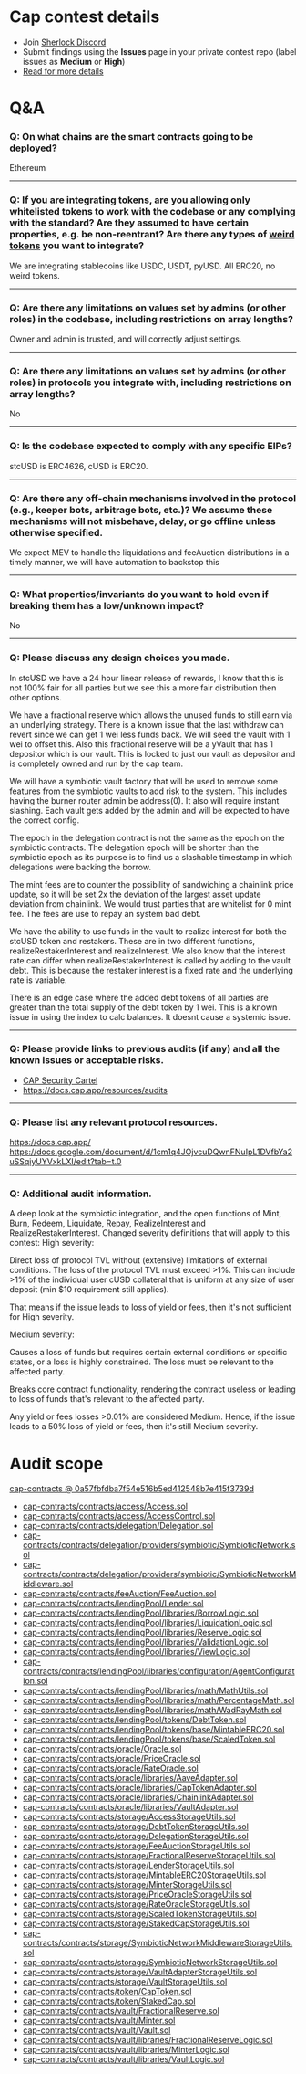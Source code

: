 # Cap contest details

- Join [Sherlock Discord](https://discord.gg/MABEWyASkp)
- Submit findings using the **Issues** page in your private contest repo (label issues as **Medium** or **High**)
- [Read for more details](https://docs.sherlock.xyz/audits/watsons)

# Q&A

### Q: On what chains are the smart contracts going to be deployed?
Ethereum
___

### Q: If you are integrating tokens, are you allowing only whitelisted tokens to work with the codebase or any complying with the standard? Are they assumed to have certain properties, e.g. be non-reentrant? Are there any types of [weird tokens](https://github.com/d-xo/weird-erc20) you want to integrate?
We are integrating stablecoins like USDC, USDT, pyUSD. All ERC20, no weird tokens. 
___

### Q: Are there any limitations on values set by admins (or other roles) in the codebase, including restrictions on array lengths?
Owner and admin is trusted, and will correctly adjust settings. 
___

### Q: Are there any limitations on values set by admins (or other roles) in protocols you integrate with, including restrictions on array lengths?
No
___

### Q: Is the codebase expected to comply with any specific EIPs?
stcUSD is ERC4626, cUSD is ERC20.
___

### Q: Are there any off-chain mechanisms involved in the protocol (e.g., keeper bots, arbitrage bots, etc.)? We assume these mechanisms will not misbehave, delay, or go offline unless otherwise specified.
We expect MEV to handle the liquidations and feeAuction distributions in a timely manner, we will have automation to backstop this
___

### Q: What properties/invariants do you want to hold even if breaking them has a low/unknown impact?
No
___

### Q: Please discuss any design choices you made.
In stcUSD we have a 24 hour linear release of rewards, I know that this is not 100% fair for all parties but we see this a more fair distribution then other options. 

We have a fractional reserve which allows the unused funds to still earn via an underlying strategy. There is a known issue that the last withdraw can revert since we can get 1 wei less funds back. We will seed the vault with 1 wei to offset this. Also this fractional reserve will be a yVault that has 1 depositor which is our vault. This is locked to just our vault as depositor and is completely owned and run by the cap team. 

We will have a symbiotic vault factory that will be used to remove some features from the symbiotic vaults to add risk to the system. This includes having the burner router admin be address(0). It also will require instant slashing. Each vault gets added by the admin and will be expected to have the correct config. 

The epoch in the delegation contract is not the same as the epoch on the symbiotic contracts. The delegation epoch will be shorter than the symbiotic epoch as its purpose is to find us a slashable timestamp in which delegations were backing the borrow. 

The mint fees are to counter the possibility of sandwiching a chainlink price update, so it will be set 2x the deviation of the largest asset update deviation from chainlink. We would trust parties that are whitelist for 0 mint fee. The fees are use to repay an system bad debt. 

We have the ability to use funds in the vault to realize interest for both the stcUSD token and restakers. These are in two different functions, realizeRestakerInterest and realizeInterest. We also know that the interest rate can differ when realizeRestakerInterest is called by adding to the vault debt. This is because the restaker interest is a fixed rate and the underlying rate is variable.

There is an edge case where the added debt tokens of all parties are greater than the total supply of the debt token by 1 wei. This is a known issue in using the index to calc balances. It doesnt cause a systemic issue. 
___

### Q: Please provide links to previous audits (if any) and all the known issues or acceptable risks.
- [CAP Security Cartel](https://sherlock-files.ams3.digitaloceanspaces.com/contest-qa/cap-audit-sec-cal-12.pdf)
- https://docs.cap.app/resources/audits
___

### Q: Please list any relevant protocol resources.
https://docs.cap.app/
https://docs.google.com/document/d/1cm1q4JOjvcuDQwnFNuIpL1DVfbYa2uSSqiyUYVxkLXI/edit?tab=t.0
___

### Q: Additional audit information.
A deep look at the symbiotic integration, and the open functions of Mint, Burn, Redeem, Liquidate, Repay, RealizeInterest and RealizeRestakerInterest. 
Changed severity definitions that will apply to this contest:
High severity:

Direct loss of protocol TVL without (extensive) limitations of external conditions. The loss of the protocol TVL must exceed >1%. This can include >1% of the individual user cUSD collateral that is uniform at any size of user deposit (min $10 requirement still applies).

That means if the issue leads to loss of yield or fees, then it's not sufficient for High severity.

Medium severity:

Causes a loss of funds but requires certain external conditions or specific states, or a loss is highly constrained. The loss must be relevant to the affected party.

Breaks core contract functionality, rendering the contract useless or leading to loss of funds that's relevant to the affected party.

Any yield or fees losses >0.01% are considered Medium. Hence, if the issue leads to a 50% loss of yield or fees, then it's still Medium severity.


# Audit scope

[cap-contracts @ 0a57fbfdba7f54e516b5ed412548b7e415f3739d](https://github.com/cap-labs-dev/cap-contracts/tree/0a57fbfdba7f54e516b5ed412548b7e415f3739d)
- [cap-contracts/contracts/access/Access.sol](cap-contracts/contracts/access/Access.sol)
- [cap-contracts/contracts/access/AccessControl.sol](cap-contracts/contracts/access/AccessControl.sol)
- [cap-contracts/contracts/delegation/Delegation.sol](cap-contracts/contracts/delegation/Delegation.sol)
- [cap-contracts/contracts/delegation/providers/symbiotic/SymbioticNetwork.sol](cap-contracts/contracts/delegation/providers/symbiotic/SymbioticNetwork.sol)
- [cap-contracts/contracts/delegation/providers/symbiotic/SymbioticNetworkMiddleware.sol](cap-contracts/contracts/delegation/providers/symbiotic/SymbioticNetworkMiddleware.sol)
- [cap-contracts/contracts/feeAuction/FeeAuction.sol](cap-contracts/contracts/feeAuction/FeeAuction.sol)
- [cap-contracts/contracts/lendingPool/Lender.sol](cap-contracts/contracts/lendingPool/Lender.sol)
- [cap-contracts/contracts/lendingPool/libraries/BorrowLogic.sol](cap-contracts/contracts/lendingPool/libraries/BorrowLogic.sol)
- [cap-contracts/contracts/lendingPool/libraries/LiquidationLogic.sol](cap-contracts/contracts/lendingPool/libraries/LiquidationLogic.sol)
- [cap-contracts/contracts/lendingPool/libraries/ReserveLogic.sol](cap-contracts/contracts/lendingPool/libraries/ReserveLogic.sol)
- [cap-contracts/contracts/lendingPool/libraries/ValidationLogic.sol](cap-contracts/contracts/lendingPool/libraries/ValidationLogic.sol)
- [cap-contracts/contracts/lendingPool/libraries/ViewLogic.sol](cap-contracts/contracts/lendingPool/libraries/ViewLogic.sol)
- [cap-contracts/contracts/lendingPool/libraries/configuration/AgentConfiguration.sol](cap-contracts/contracts/lendingPool/libraries/configuration/AgentConfiguration.sol)
- [cap-contracts/contracts/lendingPool/libraries/math/MathUtils.sol](cap-contracts/contracts/lendingPool/libraries/math/MathUtils.sol)
- [cap-contracts/contracts/lendingPool/libraries/math/PercentageMath.sol](cap-contracts/contracts/lendingPool/libraries/math/PercentageMath.sol)
- [cap-contracts/contracts/lendingPool/libraries/math/WadRayMath.sol](cap-contracts/contracts/lendingPool/libraries/math/WadRayMath.sol)
- [cap-contracts/contracts/lendingPool/tokens/DebtToken.sol](cap-contracts/contracts/lendingPool/tokens/DebtToken.sol)
- [cap-contracts/contracts/lendingPool/tokens/base/MintableERC20.sol](cap-contracts/contracts/lendingPool/tokens/base/MintableERC20.sol)
- [cap-contracts/contracts/lendingPool/tokens/base/ScaledToken.sol](cap-contracts/contracts/lendingPool/tokens/base/ScaledToken.sol)
- [cap-contracts/contracts/oracle/Oracle.sol](cap-contracts/contracts/oracle/Oracle.sol)
- [cap-contracts/contracts/oracle/PriceOracle.sol](cap-contracts/contracts/oracle/PriceOracle.sol)
- [cap-contracts/contracts/oracle/RateOracle.sol](cap-contracts/contracts/oracle/RateOracle.sol)
- [cap-contracts/contracts/oracle/libraries/AaveAdapter.sol](cap-contracts/contracts/oracle/libraries/AaveAdapter.sol)
- [cap-contracts/contracts/oracle/libraries/CapTokenAdapter.sol](cap-contracts/contracts/oracle/libraries/CapTokenAdapter.sol)
- [cap-contracts/contracts/oracle/libraries/ChainlinkAdapter.sol](cap-contracts/contracts/oracle/libraries/ChainlinkAdapter.sol)
- [cap-contracts/contracts/oracle/libraries/VaultAdapter.sol](cap-contracts/contracts/oracle/libraries/VaultAdapter.sol)
- [cap-contracts/contracts/storage/AccessStorageUtils.sol](cap-contracts/contracts/storage/AccessStorageUtils.sol)
- [cap-contracts/contracts/storage/DebtTokenStorageUtils.sol](cap-contracts/contracts/storage/DebtTokenStorageUtils.sol)
- [cap-contracts/contracts/storage/DelegationStorageUtils.sol](cap-contracts/contracts/storage/DelegationStorageUtils.sol)
- [cap-contracts/contracts/storage/FeeAuctionStorageUtils.sol](cap-contracts/contracts/storage/FeeAuctionStorageUtils.sol)
- [cap-contracts/contracts/storage/FractionalReserveStorageUtils.sol](cap-contracts/contracts/storage/FractionalReserveStorageUtils.sol)
- [cap-contracts/contracts/storage/LenderStorageUtils.sol](cap-contracts/contracts/storage/LenderStorageUtils.sol)
- [cap-contracts/contracts/storage/MintableERC20StorageUtils.sol](cap-contracts/contracts/storage/MintableERC20StorageUtils.sol)
- [cap-contracts/contracts/storage/MinterStorageUtils.sol](cap-contracts/contracts/storage/MinterStorageUtils.sol)
- [cap-contracts/contracts/storage/PriceOracleStorageUtils.sol](cap-contracts/contracts/storage/PriceOracleStorageUtils.sol)
- [cap-contracts/contracts/storage/RateOracleStorageUtils.sol](cap-contracts/contracts/storage/RateOracleStorageUtils.sol)
- [cap-contracts/contracts/storage/ScaledTokenStorageUtils.sol](cap-contracts/contracts/storage/ScaledTokenStorageUtils.sol)
- [cap-contracts/contracts/storage/StakedCapStorageUtils.sol](cap-contracts/contracts/storage/StakedCapStorageUtils.sol)
- [cap-contracts/contracts/storage/SymbioticNetworkMiddlewareStorageUtils.sol](cap-contracts/contracts/storage/SymbioticNetworkMiddlewareStorageUtils.sol)
- [cap-contracts/contracts/storage/SymbioticNetworkStorageUtils.sol](cap-contracts/contracts/storage/SymbioticNetworkStorageUtils.sol)
- [cap-contracts/contracts/storage/VaultAdapterStorageUtils.sol](cap-contracts/contracts/storage/VaultAdapterStorageUtils.sol)
- [cap-contracts/contracts/storage/VaultStorageUtils.sol](cap-contracts/contracts/storage/VaultStorageUtils.sol)
- [cap-contracts/contracts/token/CapToken.sol](cap-contracts/contracts/token/CapToken.sol)
- [cap-contracts/contracts/token/StakedCap.sol](cap-contracts/contracts/token/StakedCap.sol)
- [cap-contracts/contracts/vault/FractionalReserve.sol](cap-contracts/contracts/vault/FractionalReserve.sol)
- [cap-contracts/contracts/vault/Minter.sol](cap-contracts/contracts/vault/Minter.sol)
- [cap-contracts/contracts/vault/Vault.sol](cap-contracts/contracts/vault/Vault.sol)
- [cap-contracts/contracts/vault/libraries/FractionalReserveLogic.sol](cap-contracts/contracts/vault/libraries/FractionalReserveLogic.sol)
- [cap-contracts/contracts/vault/libraries/MinterLogic.sol](cap-contracts/contracts/vault/libraries/MinterLogic.sol)
- [cap-contracts/contracts/vault/libraries/VaultLogic.sol](cap-contracts/contracts/vault/libraries/VaultLogic.sol)


